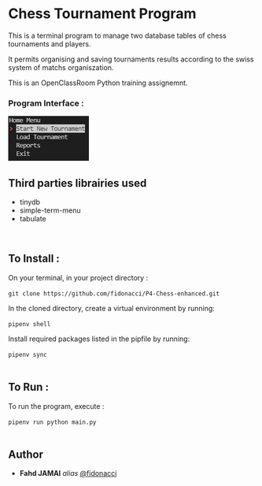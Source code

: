 # Chess Tournament Program

This is a terminal program to manage two database tables of chess tournaments and players.

It permits organising and saving tournaments results according to the swiss system of matchs organiszation.

This is an OpenClassRoom Python training assignemnt.
<br />

### Program Interface :

![Alt text](images/home_menu.png?raw=true "Home Menu Screen")
<br />

## Third parties librairies used
* tinydb
* simple-term-menu
* tabulate

<br />

## To Install :

On your terminal, in your project directory :

`git clone https://github.com/fidonacci/P4-Chess-enhanced.git`

In the cloned directory, create a virtual environment by running:

`pipenv shell`

Install required packages listed in the pipfile by running:

`pipenv sync`
<br />
<br />

## To Run :

To run the program, execute :

`pipenv run python main.py`
<br />
<br />
## Author

* **Fahd JAMAI** _alias_ [@fidonacci](https://github.com/fidonacci)





